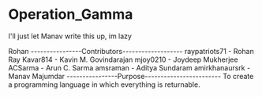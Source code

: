 # Operation_Gamma
I'll just let Manav write this up, im lazy

Rohan
----------------Contributors-------------------
  raypatriots71 - Rohan Ray
  Kavar814 - Kavin M. Govindarajan
  mjoy0210 - Joydeep Mukherjee
  ACSarma - Arun C. Sarma
  amsraman - Aditya Sundaram
  amirkhanaursrk - Manav Majumdar
----------------Purpose------------------------
To create a programming language in which everything is returnable.
